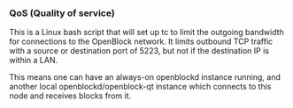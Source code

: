 ### QoS (Quality of service) ###

This is a Linux bash script that will set up tc to limit the outgoing bandwidth for connections to the OpenBlock network. It limits outbound TCP traffic with a source or destination port of 5223, but not if the destination IP is within a LAN.

This means one can have an always-on openblockd instance running, and another local openblockd/openblock-qt instance which connects to this node and receives blocks from it.
